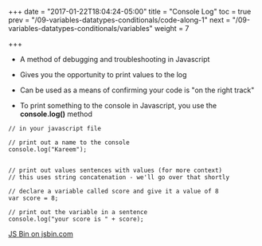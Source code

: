 +++
date = "2017-01-22T18:04:24-05:00"
title = "Console Log"
toc = true
prev = "/09-variables-datatypes-conditionals/code-along-1"
next = "/09-variables-datatypes-conditionals/variables"
weight = 7

+++

- A method of debugging and troubleshooting in Javascript

- Gives you the opportunity to print values to the log

- Can be used as a means of confirming your code is "on the right track"

- To print something to the console in Javascript, you use the **console.log()** method 

```
// in your javascript file

// print out a name to the console
console.log("Kareem");


// print out values sentences with values (for more context)
// this uses string concatenation - we'll go over that shortly

// declare a variable called score and give it a value of 8
var score = 8;

// print out the variable in a sentence
console.log("your score is " + score);

```

<a class="jsbin-embed" href="https://jsbin.com/gazeruf/embed?js,console">JS Bin on jsbin.com</a><script src="https://static.jsbin.com/js/embed.min.js?3.41.0"></script>
